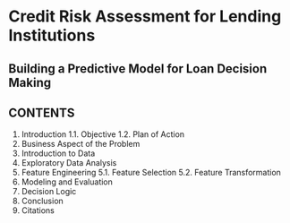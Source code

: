 # Credit Risk Assessment for Lending Institutions
## Building a Predictive Model for Loan Decision Making

## CONTENTS

1. Introduction
   1.1. Objective
   1.2. Plan of Action
2. Business Aspect of the Problem
3. Introduction to Data
4. Exploratory Data Analysis
5. Feature Engineering
   5.1. Feature Selection
   5.2. Feature Transformation
6. Modeling and Evaluation
7. Decision Logic
8. Conclusion
9. Citations
